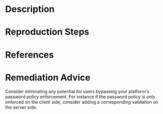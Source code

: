 # Description


# Reproduction Steps


# References


# Remediation Advice

Consider eliminating any potential for users bypassing your platform's password policy enforcement. For instance if the password policy is only enforced on the client side, consider adding a corresponding validation on the server side.
